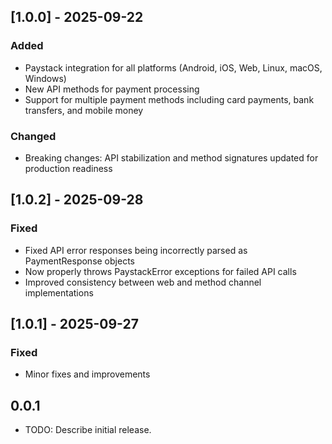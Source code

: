 ## [1.0.0] - 2025-09-22

### Added
- Paystack integration for all platforms (Android, iOS, Web, Linux, macOS, Windows)
- New API methods for payment processing
- Support for multiple payment methods including card payments, bank transfers, and mobile money

### Changed
- Breaking changes: API stabilization and method signatures updated for production readiness

## [1.0.2] - 2025-09-28

### Fixed
- Fixed API error responses being incorrectly parsed as PaymentResponse objects
- Now properly throws PaystackError exceptions for failed API calls
- Improved consistency between web and method channel implementations

## [1.0.1] - 2025-09-27

### Fixed
- Minor fixes and improvements

## 0.0.1

* TODO: Describe initial release.
